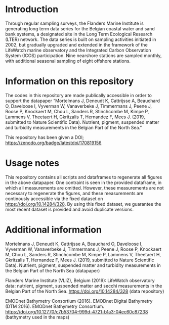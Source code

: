 # Introduction
Through regular sampling surveys, the Flanders Marine Institute is generating long term data series for the Belgian coastal water and sand bank systems, a designated site in the Long Term Ecological Research (LTER) network. The data series is built on sampling activities initiated in 2002, but gradually upgraded and extended in the framework of the LifeWatch marine observatory and the Integrated Carbon Observation System (ICOS) participation. Nine nearshore stations are sampled monthly, with additional seasonal sampling of eight offshore stations. 

# Information on this repository
The codes in this repository are made publically accessible in order to support the datapaper “Mortelmans J, Deneudt K, Cattrijsse A, Beauchard O, Daveloose I, Vyverman W, Vanaverbeke J, Timmermans J, Peene J, Roose P, Knockaert M, Chou L, Sanders R, Stinchcombe M, Kimpe P, Lammens V, Theetaert H, Gkritzalis T, Hernandez F, Mees J. (2019, submitted to Nature Scientific Data). Nutrient, pigment, suspended matter and turbidity measurements in the Belgian Part of the North Sea.”

This repository has been given a DOI; https://zenodo.org/badge/latestdoi/170819156



# Usage notes
This repository contains all scripts and dataframes to regenerate all figures in the above datapaper. One contraint is seen in the provided dataframe, in which all measurements are omitted. However, these measurements are not necessary to regenerate the figures, and these measurements are continously accessible via the fixed dataset on https://doi.org/10.14284/328. By using this fixed dataset, we guarantee the most recent dataset is provided and avoid duplicate versions.

# Additional information
Mortelmans J, Deneudt K, Cattrijsse A, Beauchard O, Daveloose I, Vyverman W, Vanaverbeke J, Timmermans J, Peene J, Roose P, Knockaert M, Chou L, Sanders R, Stinchcombe M, Kimpe P, Lammens V, Theetaert H, Gkritzalis T, Hernandez F, Mees J. (2019, submitted to Nature Scientific Data). Nutrient, pigment, suspended matter and turbidity measurements in the Belgian Part of the North Sea (datapaper)

Flanders Marine Institute (VLIZ), Belgium (2019): LifeWatch observatory data: nutrient, pigment, suspended matter and secchi measurements in the Belgian Part of the North Sea. https://doi.org/10.14284/328 (data repository)

EMODnet Bathymetry Consortium (2016). EMODnet Digital Bathymetry (DTM 2016). EMODnet Bathymetry Consortium. https://doi.org/10.12770/c7b53704-999d-4721-b1a3-04ec60c87238 (bathymetry used in the maps)
